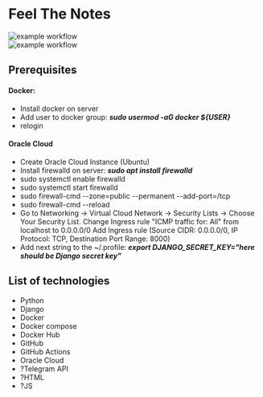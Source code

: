 # Feel The Notes 
![example workflow](https://github.com/filler36/demo-app/actions/workflows/feelthenotes-app.yml/badge.svg)  
![example workflow](https://github.com/filler36/demo-app/actions/workflows/feelthenotes-bot.yml/badge.svg)  

## Prerequisites
#### Docker:
- Install docker on server
- Add user to docker group: ***sudo usermod -aG docker ${USER}***
- relogin

#### Oracle Cloud
- Create Oracle Cloud Instance (Ubuntu)
- Install firewalld on server: ***sudo apt install firewalld***
- sudo systemctl enable firewalld
- sudo systemctl start firewalld
- sudo firewall-cmd --zone=public --permanent --add-port=<port of the app>/tcp
- sudo firewall-cmd --reload
- Go to Networking -> Virtual Cloud Network -> Security Lists -> Choose Your Security List.
Change Ingress rule "ICMP traffic for: All" from localhost to 0.0.0.0/0
Add Ingress rule (Source CIDR: 0.0.0.0/0, IP Protocol: TCP, Destination Port Range: 8000)
- Add next string to the ~/.profile: ***export DJANGO_SECRET_KEY="here should be Django secret key"***

## List of technologies
- Python
- Django
- Docker
- Docker compose
- Docker Hub
- GitHub
- GitHub Actions
- Oracle Cloud
- ?Telegram API
- ?HTML
- ?JS